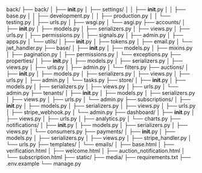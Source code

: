 back/
├── back/
│   ├── __init__.py
│   ├── settings/
│   │   ├── __init__.py
│   │   ├── base.py
│   │   ├── development.py
│   │   ├── production.py
│   │   └── testing.py
│   ├── urls.py
│   ├── wsgi.py
│   └── asgi.py
├── accounts/
│   ├── __init__.py
│   ├── models.py
│   ├── serializers.py
│   ├── views.py
│   ├── urls.py
│   ├── permissions.py
│   ├── signals.py
│   ├── admin.py
│   ├── apps.py
│   └── utils/
│       ├── __init__.py
│       ├── tokens.py
│       ├── email.py
│       └── jwt_handler.py
├── base/
│   ├── __init__.py
│   ├── models.py
│   ├── mixins.py
│   ├── pagination.py
│   ├── permissions.py
│   └── exceptions.py
├── properties/
│   ├── __init__.py
│   ├── models.py
│   ├── serializers.py
│   ├── views.py
│   ├── urls.py
│   ├── admin.py
│   └── filters.py
├── auctions/
│   ├── __init__.py
│   ├── models.py
│   ├── serializers.py
│   ├── views.py
│   ├── urls.py
│   ├── admin.py
│   └── tasks.py
├── store/
│   ├── __init__.py
│   ├── models.py
│   ├── serializers.py
│   ├── views.py
│   ├── urls.py
│   └── admin.py
├── tenants/
│   ├── __init__.py
│   ├── models.py
│   ├── serializers.py
│   ├── views.py
│   ├── urls.py
│   └── admin.py
├── subscriptions/
│   ├── __init__.py
│   ├── models.py
│   ├── serializers.py
│   ├── views.py
│   ├── urls.py
│   ├── stripe_webhook.py
│   └── admin.py
├── dashboard/
│   ├── __init__.py
│   ├── views.py
│   ├── urls.py
│   ├── analytics.py
│   └── charts.py
├── notifications/
│   ├── __init__.py
│   ├── models.py
│   ├── serializers.py
│   ├── views.py
│   └── consumers.py
├── payments/
│   ├── __init__.py
│   ├── models.py
│   ├── serializers.py
│   ├── views.py
│   ├── stripe_handler.py
│   └── urls.py
├── templates/
│   └── emails/
│       ├── base.html
│       ├── verification.html
│       ├── welcome.html
│       ├── auction_notification.html
│       └── subscription.html
├── static/
├── media/
├── requirements.txt
├── .env.example
└── manage.py